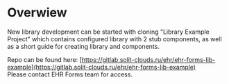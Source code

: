 # Overwiew

New library development can be started with cloning "Library Example Project" which contains configured library with 2 stub components, as well as a short guide for creating library and components.

Repo can be found here: [https://gitlab.solit-clouds.ru/ehr/ehr-forms-lib-example](https://gitlab.solit-clouds.ru/ehr/ehr-forms-lib-example)   
Please contact EHR Forms team for access.



